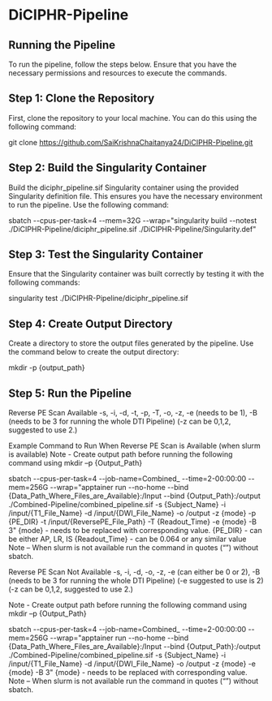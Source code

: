 # DiCIPHR-Pipeline

## Running the Pipeline
To run the pipeline, follow the steps below. Ensure that you have the necessary permissions and resources to execute the commands.
 
## Step 1: Clone the Repository
First, clone the repository to your local machine. You can do this using the following command:
 
git clone https://github.com/SaiKrishnaChaitanya24/DiCIPHR-Pipeline.git
 
## Step 2: Build the Singularity Container
Build the diciphr_pipeline.sif Singularity container using the provided Singularity definition file. This ensures you have the necessary environment to run the pipeline. Use the following command:
 
sbatch --cpus-per-task=4 --mem=32G --wrap="singularity build --notest ./DiCIPHR-Pipeline/diciphr_pipeline.sif ./DiCIPHR-Pipeline/Singularity.def"

## Step 3: Test the Singularity Container

Ensure that the Singularity container was built correctly by testing it with the following commands:

singularity test ./DiCIPHR-Pipeline/diciphr_pipeline.sif 
 
## Step 4: Create Output Directory
Create a directory to store the output files generated by the pipeline. Use the command below to create the output directory:
 
mkdir -p {output_path}
 
## Step 5: Run the Pipeline
Reverse PE Scan Available
-s, -i, -d, -t, -p, -T, -o, -z, -e (needs to be 1), -B (needs to be 3 for running the whole DTI Pipeline) (-z can be 0,1,2, suggested to use 2.)

Example Command to Run When Reverse PE Scan is Available (when slurm is available)
Note - Create output path before running the following command using mkdir –p {Output_Path}

sbatch --cpus-per-task=4 --job-name=Combined_ --time=2-00:00:00 --mem=256G --wrap="apptainer run --no-home --bind {Data_Path_Where_Files_are_Available}:/Input --bind {Output_Path}:/output ./Combined-Pipeline/combined_pipeline.sif -s {Subject_Name} -i /input/{T1_File_Name} -d /input/{DWI_File_Name} -o /output -z {mode} -p {PE_DIR} -t /input/{ReversePE_File_Path} -T {Readout_Time} -e {mode} -B 3"
{mode} - needs to be replaced with corresponding value.
{PE_DIR} - can be either AP, LR, IS
{Readout_Time} - can be 0.064 or any similar value
Note – When slurm is not available run the command in quotes (“”) without sbatch.

Reverse PE Scan Not Available
-s, -i, -d, -o, -z, -e (can either be 0 or 2), -B (needs to be 3 for running the whole DTI Pipeline) (-e suggested to use is 2) (-z can be 0,1,2, suggested to use 2.)

Note - Create output path before running the following command using mkdir –p {Output_Path}

sbatch --cpus-per-task=4 --job-name=Combined_ --time=2-00:00:00 --mem=256G --wrap="apptainer run --no-home --bind {Data_Path_Where_Files_are_Available}:/Input --bind {Output_Path}:/output ./Combined-Pipeline/combined_pipeline.sif -s {Subject_Name} -i /input/{T1_File_Name} -d /input/{DWI_File_Name} -o /output -z {mode} -e {mode} -B 3"
{mode} - needs to be replaced with corresponding value.
Note – When slurm is not available run the command in quotes (“”) without sbatch.
